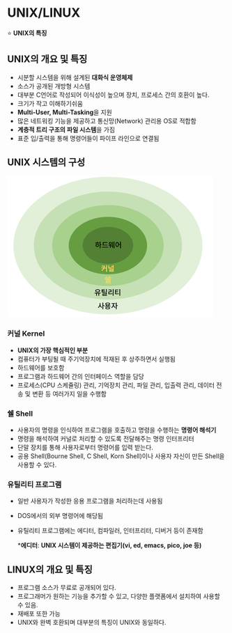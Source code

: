 # UNIX/LINUX

⭐ **UNIX의 특징**

## UNIX의 개요 및 특징

- 시분할 시스템을 위해 설계된 **대화식 운영체제**
- 소스가 공개된 개방형 시스템
- 대부분 C언어로 작성되어 이식성이 높으며 장치, 프로세스 간의 호환이 높다.
- 크기가 작고 이해하기쉬움
- **Multi-User, Multi-Tasking**을 지원
- 많은 네트워킹 기능을 제공하고 통신망(Network) 관리용 OS로 적합함
- **계층적 트리 구조의 파일 시스템**을 가짐
- 표준 입/출력을 통해 명령어들이 파이프 라인으로 연결됨

## UNIX 시스템의 구성

![unix composition](img/unix.png)

### 커널 Kernel

- **UNIX의 가장 핵심적인 부분**
- 컴퓨터가 부팅될 때 주기억장치에 적재된 후 상주하면서 실행됨
- 하드웨어를 보호함
- 프로그램과 하드웨어 간의 인터페이스 역할을 담당
- 프로세스(CPU 스케쥴링) 관리, 기억장치 관리, 파일 관리, 입출력 관리, 데이터 전송 및 변환 등 여러가지 일을 수행함

### 쉘 Shell

- 사용자의 명령을 인식하여 프로그램을 호출하고 명령을 수행하는 **명령어 해석기**
- 명령을 해석하여 커널로 처리할 수 있도록 전달해주는 명령 인터프리터
- 단말 장치를 통해 사용자로부터 명령어를 입력 받는다.
- 공용 Shell(Bourne Shell, C Shell, Korn Shell)이나 사용자 자신이 만든 Shell을 사용할 수 있다.

### 유틸리티 프로그램

- 일반 사용자가 작성한 응용 프로그램을 처리하는데 사용됨
- DOS에서의 외부 명령어에 해당됨
- 유틸리티 프로그램에는 에디터, 컴파일러, 인터프리터, 디버거 등이 존재함
    
    ***에디터**: **UNIX 시스템이 제공하는 편집기(vi, ed, emacs, pico, joe 등)**
    

## LINUX의 개요 및 특징

- 프로그램 소스가 무료로 공개되어 있다.
- 프로그래머가 원하는 기능을 추가할 수 있고, 다양한 플랫폼에서 설치하여 사용할 수 있음.
- 재배포 또한 가능
- UNIX와 완벽 호환되며 대부분의 특징이 UNIX와 동일하다.